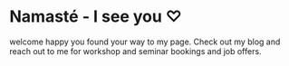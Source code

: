 # Namasté - I see you ♡
welcome
happy you found your way to my page. Check out my blog and reach out to me for workshop and seminar bookings and job offers. 
